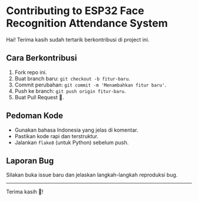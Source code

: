 # Contributing to ESP32 Face Recognition Attendance System

Hai! Terima kasih sudah tertarik berkontribusi di project ini.

## Cara Berkontribusi

1. Fork repo ini.
2. Buat branch baru: `git checkout -b fitur-baru`.
3. Commit perubahan: `git commit -m 'Menambahkan fitur baru'`.
4. Push ke branch: `git push origin fitur-baru`.
5. Buat Pull Request 🚀.

## Pedoman Kode

- Gunakan bahasa Indonesia yang jelas di komentar.
- Pastikan kode rapi dan terstruktur.
- Jalankan `flake8` (untuk Python) sebelum push.

## Laporan Bug

Silakan buka issue baru dan jelaskan langkah-langkah reproduksi bug.

---

Terima kasih 🙌!
